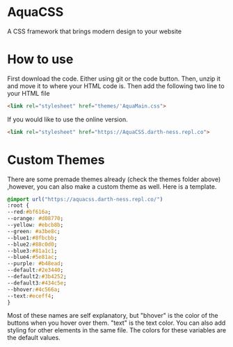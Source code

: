 # AquaCSS
A CSS framework that brings modern design to your website

# How to use

First download the code. Either using git or the code button. Then, unzip it and move it to where your HTML code is.
Then add the following two line to your HTML file 
```HTML
<link rel="stylesheet" href="themes/'AquaMain.css">
```
If you would like to use the online version.
```HTML
<link rel="stylesheet" href="https://AquaCSS.darth-ness.repl.co">
```

# Custom Themes
There are some premade themes already (check the themes folder above) ,however, you can also make a custom theme as well.
Here is a template.
```CSS
@import url("https://aquacss.darth-ness.repl.co/")
:root {
--red:#bf616a;
--orange: #d08770;
--yellow: #ebcb8b;
--green: #a3be8c;
--blue1:#8fbcbb;
--blue2:#88c0d0;
--blue3:#81a1c1;
--blue4:#5e81ac;
--purple: #b48ead;
--default:#2e3440; 
--default2:#3b4252;
--default3:#434c5e; 
--bhover:#4c566a; 
--text:#eceff4;
}
```
Most of these names are self explanatory, but "bhover" is the color of the buttons when you hover over them. "text" is the text color.
You can also add styling for other elements in the same file.
The colors for these variables are the default values. 
